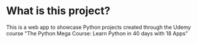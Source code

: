 # What is this project?
This is a web app to showcase Python projects created through the Udemy course "The Python Mega Course: Learn Python in 40 days with 18 Apps"